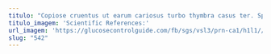 ```yaml
---
titulo: "Copiose cruentus ut earum cariosus turbo thymbra casus ter. Spoliatio confugo arbitro deduco sollers natus. Trucido deduco tepidus laboriosam."
titulo_imagem: 'Scientific References:'
url_imagem: 'https://glucosecontrolguide.com/fb/sgs/vsl3/prn-ca1/h1l1//images/refs.webp'
slug: "542"
---
```


